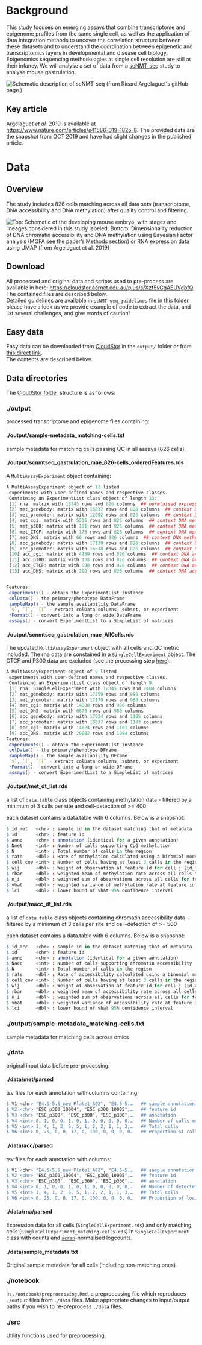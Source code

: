 # Background 
This study focuses on emerging assays that combine transcriptome and epigenome profiles from the same single cell, as well as the application of data integration methods to uncover the correlation structure between these datasets and to understand the coordination between epigenetic and transcriptomics layers in developmental and disease cell biology. Epigenomics sequencing methodologies at single cell resolution are still at their infancy. We will analyse a set of data from a [scNMT-seq](https://www.nature.com/articles/s41467-018-03149-4) study to analyse mouse gastrulation.

![Schematic description of scNMT-seq (from Ricard Argelaguet's gitHub page.)](scnmt-seq.png)


## Key article

Argelaguet *et al.* 2019 is available at https://www.nature.com/articles/s41586-019-1825-8. The provided data are the snapshot from OCT 2019 and have had slight changes in the published article. 


# Data

## Overview

The study includes 826 cells matching  across all data sets (transcriptome, DNA accessibility and DNA methylation) after quality control and filtering. 

![Top: Schematic of the developing mouse embryo, with stages and lineages considered in this study labeled. Bottom: Dimensionality reduction of DNA chromatin accessibility and DNA methylation using Bayesian Factor analysis  (MOFA see the paper’s Methods section) or RNA expression data using UMAP (from Argelaguet *et al.* 2019)](figure1.png)


## Download
All processed and original data and scripts used to pre-process are available in here: https://cloudstor.aarnet.edu.au/plus/s/Xzf5vCgAEUVgbfQ  
The contained files are described below.  
Detailed guidelines are available in `scNMT-seq_guidelines` file in this folder, please have a look as we provide example of code to extract the data, and list several challenges, and give words of caution!


## Easy data
Easy data can be downloaded from [CloudStor](https://cloudstor.aarnet.edu.au/plus/s/Xzf5vCgAEUVgbfQ) in the `output/` folder or from [this direct link](https://cloudstor.aarnet.edu.au/plus/s/Xzf5vCgAEUVgbfQ?path=%2Foutput).  
The contents are described below.

## Data directories

The [CloudStor folder](https://cloudstor.aarnet.edu.au/plus/s/Xzf5vCgAEUVgbfQ) structure is as follows:

### ./output

processed transcriptome and epigenome files containing:


#### ./output/sample-metadata_matching-cells.txt

sample metadata for matching cells passing QC in all assays (826 cells).

#### ./output/scnmtseq_gastrulation_mae_826-cells_orderedFeatures.rds

A `MultiAssayExperiment` object containing:

```r
A MultiAssayExperiment object of 13 listed
 experiments with user-defined names and respective classes. 
 Containing an ExperimentList class object of length 13: 
 [1] rna: matrix with 18345 rows and 826 columns  ## normlaised expression
 [2] met_genebody: matrix with 15837 rows and 826 columns  ## context DNA methylation rate
 [3] met_promoter: matrix with 12092 rows and 826 columns  ## context DNA methylation rate
 [4] met_cgi: matrix with 5536 rows and 826 columns  ## context DNA methylation rate
 [5] met_p300: matrix with 101 rows and 826 columns  ## context DNA methylation rate
 [6] met_CTCF: matrix with 175 rows and 826 columns  ## context DNA methylation rate
 [7] met_DHS: matrix with 66 rows and 826 columns  ## context DNA methylation rate
 [8] acc_genebody: matrix with 17139 rows and 826 columns  ## context DNA accessibility rate
 [9] acc_promoter: matrix with 16518 rows and 826 columns  ## context DNA accessibility rate
 [10] acc_cgi: matrix with 4459 rows and 826 columns  ## context DNA accessibility rate
 [11] acc_p300: matrix with 138 rows and 826 columns  ## context DNA accessibility rate
 [12] acc_CTCF: matrix with 898 rows and 826 columns  ## context DNA accessibility rate
 [13] acc_DHS: matrix with 290 rows and 826 columns  ## context DNA accessibility rate


Features: 
 experiments() - obtain the ExperimentList instance 
 colData() - the primary/phenotype DataFrame 
 sampleMap() - the sample availability DataFrame 
 `$`, `[`, `[[` - extract colData columns, subset, or experiment 
 *Format() - convert into a long or wide DataFrame 
 assays() - convert ExperimentList to a SimpleList of matrices
```

#### ./output/scnmtseq_gastrulation_mae_AllCells.rds

The updated `MultiAssayExperiment` object with all cells and QC metric included. The rna data are constained in a `SingleCellExperiment` object. The CTCF and P300 data are excluded (see the processing step [here](https://github.com/rargelaguet/scnmt_gastrulation/blob/develop/metaccrna/create_MultiAssayExperiment.Rmd)):

```r
A MultiAssayExperiment object of 9 listed
 experiments with user-defined names and respective classes.
 Containing an ExperimentList class object of length 9:
 [1] rna: SingleCellExperiment with 18345 rows and 2480 columns
 [2] met_genebody: matrix with 17559 rows and 986 columns
 [3] met_promoter: matrix with 17179 rows and 986 columns
 [4] met_cgi: matrix with 14080 rows and 986 columns
 [5] met_DHS: matrix with 6673 rows and 986 columns
 [6] acc_genebody: matrix with 17924 rows and 1105 columns
 [7] acc_promoter: matrix with 18037 rows and 1103 columns
 [8] acc_cgi: matrix with 14824 rows and 1101 columns
 [9] acc_DHS: matrix with 20082 rows and 1094 columns
Features:
 experiments() - obtain the ExperimentList instance
 colData() - the primary/phenotype DFrame
 sampleMap() - the sample availability DFrame
 `$`, `[`, `[[` - extract colData columns, subset, or experiment
 *Format() - convert into a long or wide DFrame
 assays() - convert ExperimentList to a SimpleList of matrices
```

#### ./output/met_dt_list.rds

a list of `data.table` class objects containing methylation data - filtered by a minimum of 3 calls per site and cell-detection of >= 400

each dataset contains a data.table with 6 columns. Below is a snapshot:

```r
$ id_met   <chr> : sample id in the dataset matching that of metadata  
$ id       <chr> : feature id  
$ anno     <chr> : annotation (identical for a given annotation)  
$ Nmet     <int> : Number of calls supporting CpG methylation  
$ N        <int> : Total number of calls in the region  
$ rate     <dbl> : Rate of methylation calculated using a binomial model with beta(1, 1) prior  
$ cell_cov <int> : Number of cells having at least 3 calls in the region for the feature id  
$ wij      <dbl> : Weight of observation at feature id for cell j (id_met) calculated using SE(rate)  
$ rbar     <dbl> : weighted mean of methylation rate across all cells for feature id  
$ n_i      <dbl> : weighted sum of observations across all cells for feature id  
$ vhat     <dbl> : weighted variance of methylation rate at feature id for all cells  
$ lci      <dbl> : lower bound of vhat 95% confidence interval  
```

#### ./output/macc_dt_list.rds

a list of `data.table` class objects containing chromatin accessibility data - filtered by a minimum of 3 calls per site and cell-detection of >= 500


each dataset contains a data.table with 6 columns. Below is a snapshot:

```r
$ id_acc   <chr> : sample id in the dataset matching that of metadata  
$ id       <chr> : feature id  
$ anno     <chr> : annotation (identical for a given annotation)  
$ Nacc     <int> : Number of calls supporting chromatin accessibility  
$ N        <int> : Total number of calls in the region  
$ rate     <dbl> : Rate of accessibility calculated using a binomial model with beta(1, 1) prior  
$ cell_cov <int> : Number of cells having at least 3 calls in the region for the feature id  
$ wij      <dbl> : Weight of observation at feature id for cell j (id_acc) calculated using SE(rate)  
$ rbar     <dbl> : weighted mean of accessibility rate across all cells for feature id  
$ n_i      <dbl> : weighted sum of observations across all cells for feature id  
$ vhat     <dbl> : weighted variance of accessibility rate at feature id for all cells  
$ lci      <dbl> : lower bound of vhat 95% confidence interval  
```

### ./output/sample-metadata_matching-cells.txt

sample metadata for matching cells across omics



### ./data

original input data before pre-processing:

#### ./data/met/parsed

tsv files for each annotation with columns containing:

```r
$ V1 <chr> "E4.5-5.5_new_Plate1_A02", "E4.5-5.…   ## sample annotation id  
$ V2 <chr> "ESC_p300_10004", "ESC_p300_10005",…   ## feature id  
$ V3 <chr> "ESC_p300", "ESC_p300", "ESC_p300",…   ## annotation  
$ V4 <int> 0, 1, 0, 0, 1, 0, 1, 0, 0, 0, 0, 0,…   ## Number of calls methylated  
$ V5 <int> 1, 4, 1, 2, 6, 5, 1, 2, 2, 1, 1, 3,…   ## Total calls  
$ V6 <int> 0, 25, 0, 0, 17, 0, 100, 0, 0, 0, 0…   ## Proportion of calls methylated  
```
#### ./data/acc/parsed

tsv files for each annotation with columns:

```r
$ V1 <chr> "E4.5-5.5_new_Plate1_A02", "E4.5-5.…   ## sample annotation id  
$ V2 <chr> "ESC_p300_10004", "ESC_p300_10005",…   ## feature id  
$ V3 <chr> "ESC_p300", "ESC_p300", "ESC_p300",…   ## annotation  
$ V4 <int> 0, 1, 0, 0, 1, 0, 1, 0, 0, 0, 0, 0,…   ## Number of detected accessible loci  
$ V5 <int> 1, 4, 1, 2, 6, 5, 1, 2, 2, 1, 1, 3,…   ## Total calls  
$ V6 <int> 0, 25, 0, 0, 17, 0, 100, 0, 0, 0, 0…   ## Proportion of loci accessible  
```

#### ./data/rna/parsed

Expression data for all cells (`SingleCellExperiment.rds`) and only matching cells (`SingleCellExperiment_matching-cells.rds`) in `SingleCellExperiment` class with counts and [`scran`](https://bioconductor.org/packages/devel/bioc/html/scran.html)-normalised logcounts.

#### ./data/sample_metadata.txt

Original sample metadata for all cells (including non-matching ones)

### ./notebook

In `./notebook/preprocessing.Rmd`, a preprocessing file which reproduces `./output` files from `./data` files. Make appropriate changes to input/output paths if you wish to re-preprocess `./data` files.

### ./src

Utility functions used for preprocessing.



